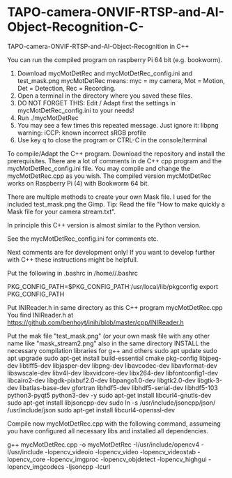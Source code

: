 # TAPO-camera-ONVIF-RTSP-and-AI-Object-Recognition-C-
TAPO-camera-ONVIF-RTSP-and-AI-Object-Recognition in C++


You can run the compiled program on raspberry Pi 64 bit (e.g. bookworm).
1. Download mycMotDetRec and mycMotDetRec_config.ini and test_mask.png
   mycMotDetRec means: myc = my camera, Mot = Motion, Det = Detection, Rec = Recording.
2. Open a terminal in the directory where you saved these files.
3. DO NOT FORGET THIS: Edit / Adapt first the settings in mycMotDetRec_config.ini to your needs!
4. Run ./mycMotDetRec
5. You may see a few times this repeated message. Just ignore it: libpng warning: iCCP: known incorrect sRGB profile
6. Use key q to close the program or CTRL-C in the console/terminal


To compile/Adapt the C++ program.
Download the repository and install the prerequisites.
There are a lot of comments in de C++ cpp program and the mycMotDetRec_config.ini file.
You may compile and change the mycMotDetRec.cpp as you wish.
The compiled version mycMotDetRec works on Raspberry Pi (4) with Bookworm 64 bit.


There are multiple methods to create your own Mask file.
I used for the included test_mask.png the Gimp.
Tip: Read the file  "How to make quickly a Mask file for your camera stream.txt".

In principle this C++ version is almost similar to the Python version.

See the mycMotDetRec_config.ini for comments etc.

Next comments are for development only! If you want to develop further with C++ these instructions might be helpfull.

Put the following in .bashrc in /home/<user>/.bashrc

PKG_CONFIG_PATH=$PKG_CONFIG_PATH:/usr/local/lib/pkgconfig
export PKG_CONFIG_PATH

Put INIReader.h in same directory as this C++ program mycMotDetRec.cpp
You find INIReader.h at https://github.com/benhoyt/inih/blob/master/cpp/INIReader.h

Put the mak file "test_mask.png" (or your own mask file with any other name like "mask_stream2.png" also in the same directory
INSTALL the necessary compilation libraries for g++ and others
sudo apt update
sudo apt upgrade
sudo apt-get install build-essential cmake pkg-config libjpeg-dev libtiff5-dev libjasper-dev libpng-dev libavcodec-dev libavformat-dev libswscale-dev libv4l-dev libxvidcore-dev libx264-dev libfontconfig1-dev libcairo2-dev libgdk-pixbuf2.0-dev libpango1.0-dev libgtk2.0-dev libgtk-3-dev libatlas-base-dev gfortran libhdf5-dev libhdf5-serial-dev libhdf5-103 python3-pyqt5 python3-dev -y
sudo apt-get install libcurl4-gnutls-dev
sudo apt-get install libjsoncpp-dev
sudo ln -s /usr/include/jsoncpp/json/ /usr/include/json
sudo apt-get install libcurl4-openssl-dev
 
Compile now mycMotDetRec.cpp with the following command, assumeing you have configured all necessary libs and installed all dependencies.
 
g++  mycMotDetRec.cpp -o mycMotDetRec   -I/usr/include/opencv4 -I/usr/include -lopencv_videoio -lopencv_video -lopencv_videostab -lopencv_core -lopencv_imgproc -lopencv_objdetect -lopencv_highgui -lopencv_imgcodecs -ljsoncpp  -lcurl
 

